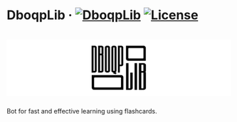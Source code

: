 # DboqpLib · [![DboqpLib](https://img.shields.io/badge/link-Telegram-blue)](http://t.me/dboqp_bot) [![License](https://img.shields.io/github/license/ITeamur/card-lib)](https://github.com/Nickname1748/card-lib/blob/master/LICENSE)
# ![Logo](https://github.com/Nickname1748/card-lib/blob/master/resources/new_panel.png)
Bot for fast and effective learning using flashcards.
